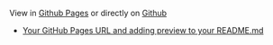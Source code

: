 View in [Github Pages](https://tomcam.github.io/least-github-pages/) or directly on [Github](https://github.com/tomcam/least-github-pages/) 
* [Your GitHub Pages URL and adding preview to your README.md](add-github-pages-preview.md)

